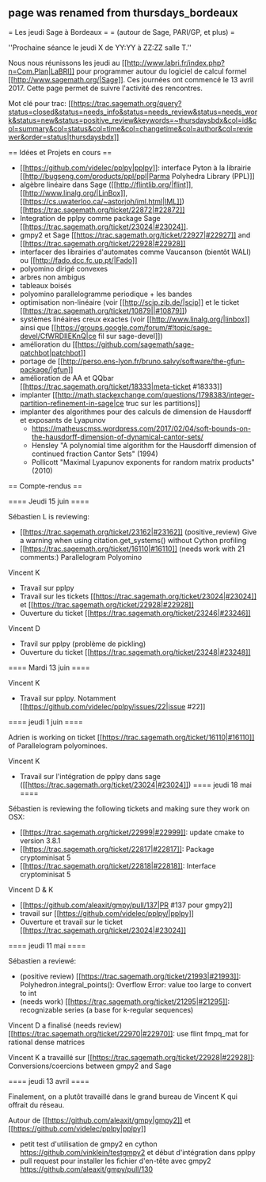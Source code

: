## page was renamed from thursdays_bordeaux
= Les jeudi Sage à Bordeaux =
= (autour de Sage, PARI/GP, et plus) =

''Prochaine séance le jeudi X de YY:YY à ZZ:ZZ salle T.''

Nous nous réunissons les jeudi au [[http://www.labri.fr/index.php?n=Com.Plan|LaBRI]] pour programmer autour du logiciel de calcul formel [[http://www.sagemath.org/|Sage]]. Ces journées ont commencé le 13 avril 2017. Cette page permet de suivre l'activité des rencontres.

Mot clé pour trac: [[https://trac.sagemath.org/query?status=closed&status=needs_info&status=needs_review&status=needs_work&status=new&status=positive_review&keywords=~thursdaysbdx&col=id&col=summary&col=status&col=time&col=changetime&col=author&col=reviewer&order=status|thursdaysbdx]]

== Idées et Projets en cours ==

 * [[https://github.com/videlec/pplpy|pplpy]]: interface Pyton à la librairie [[http://bugseng.com/products/ppl/ppl|Parma Polyhedra Library (PPL)]]
 * algèbre linéaire dans Sage ([[http://flintlib.org/|flint]], [[http://www.linalg.org/|LinBox]], [[https://cs.uwaterloo.ca/~astorjoh/iml.html|IML]]) [[https://trac.sagemath.org/ticket/22872|#22872]]
 * Integration de pplpy comme package Sage [[https://trac.sagemath.org/ticket/23024|#23024]].
 * gmpy2 et Sage [[https://trac.sagemath.org/ticket/22927|#22927]] and [[https://trac.sagemath.org/ticket/22928|#22928]]
 * interfacer des librairies d'automates comme Vaucanson (bientôt WALI) ou [[http://fado.dcc.fc.up.pt/|Fado]]
 * polyomino dirigé convexes
 * arbres non ambigus
 * tableaux boisés
 * polyomino parallelogramme periodique + les bandes 
 * optimisation non-linéaire (voir [[http://scip.zib.de/|scip]] et le ticket [[https://trac.sagemath.org/ticket/10879||#10879]])
 * systèmes linéaires creux exactes (voir [[http://www.linalg.org/|linbox]] ainsi que [[https://groups.google.com/forum/#!topic/sage-devel/CfWRDIIEKnQ|ce fil sur sage-devel]])
 * amélioration du [[https://github.com/sagemath/sage-patchbot|patchbot]]
 * portage de [[http://perso.ens-lyon.fr/bruno.salvy/software/the-gfun-package/|gfun]]
 * amélioration de AA et QQbar [[https://trac.sagemath.org/ticket/18333|meta-ticket #18333]]
 * implanter [[http://math.stackexchange.com/questions/1798383/integer-partition-refinement-in-sage|ce truc sur les partitions]]
 * implanter des algorithmes pour des calculs de dimension de Hausdorff et exposants de Lyapunov
    * https://matheuscmss.wordpress.com/2017/02/04/soft-bounds-on-the-hausdorff-dimension-of-dynamical-cantor-sets/
    * Hensley "A polynomial time algorithm for the Hausdorff dimension of continued fraction Cantor Sets" (1994)
    * Pollicott "Maximal Lyapunov exponents for random matrix products" (2010)

== Compte-rendus ==

==== Jeudi 15 juin ====

Sébastien L is reviewing:

 * [[https://trac.sagemath.org/ticket/23162|#23162]] (positive_review) Give a warning when using citation.get_systems() without Cython profiling 
 * [[https://trac.sagemath.org/ticket/16110|#16110]] (needs work with 21 comments:) Parallelogram Polyomino 

Vincent K

 * Travail sur pplpy
 * Travail sur les tickets [[https://trac.sagemath.org/ticket/23024|#23024]] et [[https://trac.sagemath.org/ticket/22928|#22928]]
 * Ouverture du ticket [[https://trac.sagemath.org/ticket/23246|#23246]]

Vincent D

 * Travil sur pplpy (problème de pickling)
 * Ouverture du ticket [[https://trac.sagemath.org/ticket/23248|#23248]]

==== Mardi 13 juin ====

Vincent K 

 * Travail sur pplpy. Notamment [[https://github.com/videlec/pplpy/issues/22|issue #22]]

==== jeudi 1 juin ====

Adrien is working on ticket [[https://trac.sagemath.org/ticket/16110|#16110]] of Parallelogram polyominoes. 

Vincent K

 * Travail sur l'intégration de pplpy dans sage ([[https://trac.sagemath.org/ticket/23024|#23024]])
==== jeudi 18 mai ====

Sébastien is reviewing the following tickets and making sure they work on OSX:

 * [[https://trac.sagemath.org/ticket/22999|#22999]]: update cmake to version 3.8.1
 * [[https://trac.sagemath.org/ticket/22817|#22817]]: Package cryptominisat 5
 * [[https://trac.sagemath.org/ticket/22818|#22818]]: Interface cryptominisat 5

Vincent D & K

 * [[https://github.com/aleaxit/gmpy/pull/137|PR #137 pour gmpy2]]
 * travail sur [[https://github.com/videlec/pplpy/|pplpy]]
 * Ouverture et travail sur le ticket [[https://trac.sagemath.org/ticket/23024|#23024]]

==== jeudi 11 mai ====

Sébastien a reviewé:

 * (positive review) [[https://trac.sagemath.org/ticket/21993|#21993]]: Polyhedron.integral_points(): Overflow Error: value too large to convert to int
 * (needs work) [[https://trac.sagemath.org/ticket/21295|#21295]]: recognizable series (a base for k-regular sequences)

Vincent D a finalisé (needs review) [[https://trac.sagemath.org/ticket/22970|#22970]]:  use flint fmpq_mat for rational dense matrices

Vincent K a travaillé sur [[https://trac.sagemath.org/ticket/22928|#22928]]: Conversions/coercions between gmpy2 and Sage

==== jeudi 13 avril ====

Finalement, on a plutôt travaillé dans le grand bureau de Vincent K qui offrait du réseau.

Autour de [[https://github.com/aleaxit/gmpy|gmpy2]] et [[https://github.com/videlec/pplpy|pplpy]]

 * petit test d'utilisation de gmpy2 en cython https://github.com/vinklein/testgmpy2 et début d'intégration dans pplpy
 * pull request pour installer les fichier d'en-tête avec gmpy2 https://github.com/aleaxit/gmpy/pull/130
